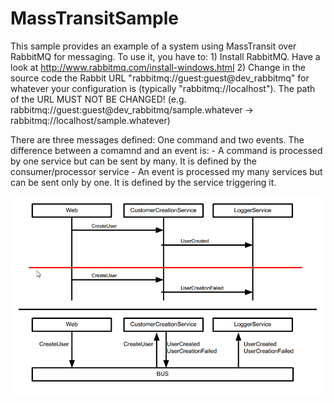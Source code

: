 MassTransitSample
=================

This sample provides an example of a system using MassTransit over RabbitMQ for messaging.
To use it, you have to:
	1) Install RabbitMQ. Have a look at http://www.rabbitmq.com/install-windows.html
	2) Change in the source code the Rabbit URL "rabbitmq://guest:guest@dev_rabbitmq" for whatever your configuration is (typically "rabbitmq://localhost"). 
	The path of the URL MUST NOT BE CHANGED! (e.g. rabbitmq://guest:guest@dev_rabbitmq/sample.whatever -> rabbitmq://localhost/sample.whatever)

There are three messages defined: One command and two events.
The difference between a comamnd and an event is:
	- A command is processed by one service but can be sent by many. 
	It is defined by the consumer/processor service
	- An event is processed my many services but can be sent only by one.
	It is defined by the service triggering it.

![System schema](/schema.png "System schema")
